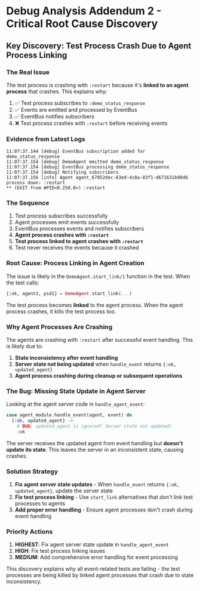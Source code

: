 # Debug Analysis Addendum 2 - Critical Root Cause Discovery

## Key Discovery: Test Process Crash Due to Agent Process Linking

### The Real Issue
The test process is crashing with `:restart` because it's **linked to an agent process** that crashes. This explains why:

1. ✅ Test process subscribes to `:demo_status_response` 
2. ✅ Events are emitted and processed by EventBus
3. ✅ EventBus notifies subscribers 
4. ❌ Test process crashes with `:restart` before receiving events

### Evidence from Latest Logs
```
11:07:37.144 [debug] EventBus subscription added for demo_status_response
11:07:37.154 [debug] DemoAgent emitted demo_status_response
11:07:37.154 [debug] EventBus processing demo_status_response
11:07:37.154 [debug] Notifying subscribers
11:07:37.156 [info] Agent agent_67052dec-63ed-4c8a-83f1-d671631b90d6 process down: :restart
** (EXIT from #PID<0.250.0>) :restart
```

### The Sequence
1. Test process subscribes successfully
2. Agent processes emit events successfully
3. EventBus processes events and notifies subscribers
4. **Agent process crashes with `:restart`**
5. **Test process linked to agent crashes with `:restart`**
6. Test never receives the events because it crashed

### Root Cause: Process Linking in Agent Creation
The issue is likely in the `DemoAgent.start_link/1` function in the test. When the test calls:

```elixir
{:ok, agent1, pid1} = DemoAgent.start_link(...)
```

The test process becomes **linked** to the agent process. When the agent process crashes, it kills the test process too.

### Why Agent Processes Are Crashing
The agents are crashing with `:restart` after successful event handling. This is likely due to:
1. **State inconsistency after event handling**
2. **Server state not being updated** when `handle_event` returns `{:ok, updated_agent}`
3. **Agent process crashing during cleanup or subsequent operations**

### The Bug: Missing State Update in Agent Server
Looking at the agent server code in `handle_agent_event`:

```elixir
case agent_module.handle_event(agent, event) do
  {:ok, updated_agent} -> 
    # BUG: updated_agent is ignored! Server state not updated!
    :ok
```

The server receives the updated agent from event handling but **doesn't update its state**. This leaves the server in an inconsistent state, causing crashes.

### Solution Strategy
1. **Fix agent server state updates** - When `handle_event` returns `{:ok, updated_agent}`, update the server state
2. **Fix test process linking** - Use `start_link` alternatives that don't link test processes to agents
3. **Add proper error handling** - Ensure agent processes don't crash during event handling

### Priority Actions
1. **HIGHEST**: Fix agent server state update in `handle_agent_event`
2. **HIGH**: Fix test process linking issues
3. **MEDIUM**: Add comprehensive error handling for event processing

This discovery explains why all event-related tests are failing - the test processes are being killed by linked agent processes that crash due to state inconsistency.